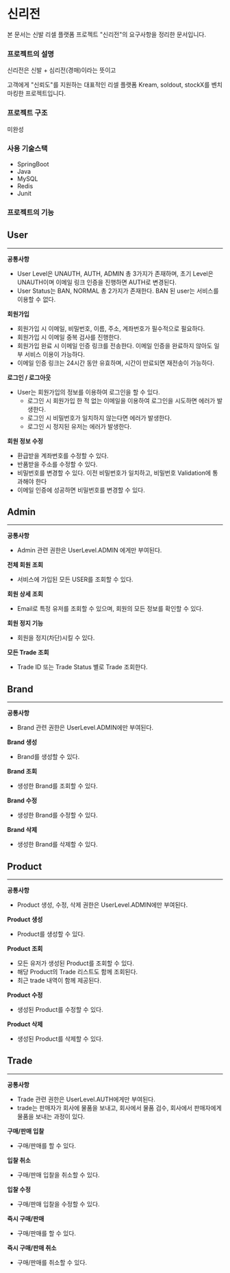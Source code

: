 # 신리전

본 문서는 신발 리셀 플랫폼 프로젝트 "신리전"의 요구사항을 정리한 문서입니다.

### 프로젝트의 설명
신리전은 신발 + 심리전(경매)이라는 뜻이고

고객에게 "신뢰도"를 지원하는 대표적인 리셀 플랫폼 Kream, soldout, stockX를 벤치마킹한 프로젝트입니다.

### 프로젝트 구조
미완성

[//]: # (![img.png]&#40;img/architecture.png&#41;)


### 사용 기술스택
- SpringBoot
- Java
- MySQL
- Redis
- Junit

### 프로젝트의 기능

## User

---
**공통사항**
- User Level은 UNAUTH, AUTH, ADMIN 총 3가지가 존재하며, 초기 Level은 UNAUTH이며 이메일 링크 인증을 진행하면 AUTH로 변경된다.
- User Status는 BAN, NORMAL 총 2가지가 존재한다. BAN 된 user는 서비스를 이용할 수 없다.


**회원가입**
- 회원가입 시 이메일, 비밀번호, 이름, 주소, 계좌번호가 필수적으로 필요하다.
- 회원가입 시 이메일 중복 검사를 진행한다.
- 회원가입 완료 시 이메일 인증 링크를 전송한다. 이메일 인증을 완료하지 않아도 일부 서비스 이용이 가능하다.
- 이메일 인증 링크는 24시간 동안 유효하며, 시간이 만료되면 재전송이 가능하다.


**로그인 / 로그아웃**
- User는 회원가입의 정보를 이용하여 로그인을 할 수 있다.
    - 로그인 시 회원가입 한 적 없는 이메일을 이용하여 로그인을 시도하면 에러가 발생한다.
    - 로그인 시 비밀번호가 일치하지 않는다면 에러가 발생한다.
    - 로그인 시 정지된 유저는 에러가 발생한다.

**회원 정보 수정**
- 환급받을 계좌번호를 수정할 수 있다.
- 반품받을 주소를 수정할 수 있다.
- 비밀번호를 변경할 수 있다. 이전 비밀번호가 일치하고, 비밀번호 Validation에 통과해야 한다
- 이메일 인증에 성공하면 비밀번호를 변경할 수 있다.

## Admin

---

**공통사항**
- Admin 관련 권한은 UserLevel.ADMIN 에게만 부여된다.

**전체 회원 조회**
- 서비스에 가입된 모든 USER를 조회할 수 있다.

**회원 상세 조회**
- Email로 특정 유저를 조회할 수 있으며, 회원의 모든 정보를 확인할 수 있다.

**회원 정지 기능**
- 회원을 정지(차단)시킬 수 있다.

**모든 Trade 조회**
- Trade ID 또는 Trade Status 별로 Trade 조회한다.

## Brand

---

**공통사항**
- Brand 관련 권한은 UserLevel.ADMIN에만 부여된다.

**Brand 생성**
- Brand를 생성할 수 있다.

**Brand 조회**
- 생성한 Brand를 조회할 수 있다.

**Brand 수정**
- 생성한 Brand를 수정할 수 있다.

**Brand 삭제**
- 생성한 Brand를 삭제할 수 있다.


## Product

---

**공통사항**
- Product 생성, 수정, 삭제 권한은 UserLevel.ADMIN에만 부여된다.

**Product 생성**
- Product를 생성할 수 있다.

**Product 조회**
- 모든 유저가 생성된 Product를 조회할 수 있다.
- 해당 Product의 Trade 리스트도 함께 조회된다.
- 최근 trade 내역이 함께 제공된다.

**Product 수정**
- 생성된 Product를 수정할 수 있다.

**Product 삭제**
- 생성된 Product를 삭제할 수 있다.

## Trade

---

**공통사항**
- Trade 관련 권한은 UserLevel.AUTH에게만 부여된다.
- trade는 판매자가 회사에 물품을 보내고, 회사에서 물품 검수, 회사에서 판매자에게 물품을 보내는 과정이 있다.  

**구매/판매 입찰**
- 구매/판매를 할 수 있다.

**입찰 취소**
- 구매/판매 입찰을 취소할 수 있다.

**입찰 수정**
- 구매/판매 입찰을 수정할 수 있다.

**즉시 구매/판매**
- 구매/판매를 할 수 있다.

**즉시 구매/판매 취소**
- 구매/판매를 취소할 수 있다.